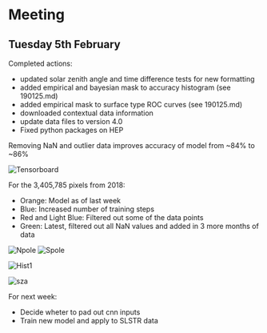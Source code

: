 # Meeting 
## Tuesday 5th February 

Completed actions:
- updated solar zenith angle and time difference tests for new formatting 
- added empirical and bayesian mask to accuracy histogram (see 190125.md)
- added empirical mask to surface type ROC curves (see 190125.md)
- downloaded contextual data information 
- update data files to version 4.0
- Fixed python packages on HEP

Removing NaN and outlier data improves accuracy of model from ~84% to ~86%

![Tensorboard](http://www.hep.ph.ic.ac.uk/~trz15/tensorboard1.png)

For the 3,405,785 pixels from 2018:
- Orange: Model as of last week
- Blue: Increased number of training steps
- Red and Light Blue: Filtered out some of the data points
- Green: Latest, filtered out all NaN values and added in 3 more months of data


![Npole](http://www.hep.ph.ic.ac.uk/~trz15/Npole2.png)
![Spole](http://www.hep.ph.ic.ac.uk/~trz15/Spole2.png)

![Hist1](http://www.hep.ph.ic.ac.uk/~trz15/certainty_hist3.png)

![sza](http://www.hep.ph.ic.ac.uk/~kt2015/sza.png)

For next week:
- Decide wheter to pad out cnn inputs
- Train new model and apply to SLSTR data 

